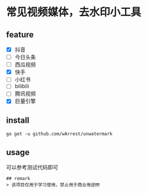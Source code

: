 # 常见视频媒体，去水印小工具

## feature
- [x] 抖音
- [ ] 今日头条
- [ ] 西瓜视频
- [x] 快手
- [ ] 小红书
- [ ] bilibili
- [ ] 腾讯视频
- [x] 巨量引擎

## install
~~~
go get -u github.com/wArrest/unwatermark
~~~
## usage
可以参考测试代码即可
~~~
## remark
> 该项目仅用于学习使用，禁止用于商业用途❗️❗️❗️
